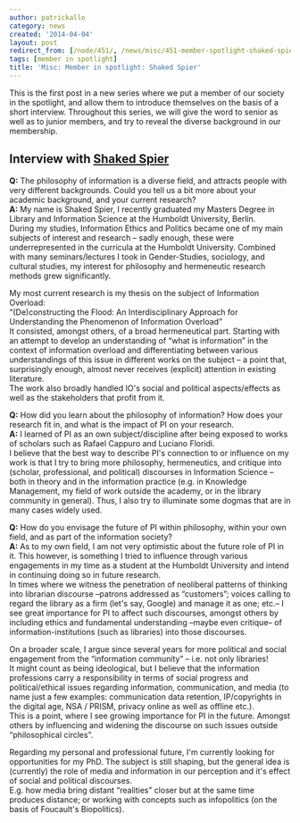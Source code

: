```yaml
---
author: patrickallo
category: news
created: '2014-04-04'
layout: post
redirect_from: [/node/451/, /news/misc/451-member-spotlight-shaked-spier/]
tags: [member in spotlight]
title: 'Misc: Member in spotlight: Shaked Spier'
---
```

This is the first post in a new series where we put a member of our society in
the spotlight, and allow them to introduce themselves on the basis of a short
interview. Throughout this series, we will give the word to senior as well as
to junior members, and try to reveal the diverse background in our membership.

## Interview with [Shaked Spier](http://drawer20.wordpress.com/)

**Q:** The philosophy of information is a diverse field, and attracts people
with very different backgrounds. Could you tell us a bit more about your
academic background, and your current research?  
 **A:** My name is Shaked Spier, I recently graduated my Masters Degree in
Library and Information Science at the Humboldt University, Berlin.  
During my studies, Information Ethics and Politics became one of my main
subjects of interest and research – sadly enough, these were underrepresented
in the curricula at the Humboldt University. Combined with many
seminars/lectures I took in Gender-Studies, sociology, and cultural studies,
my interest for philosophy and hermeneutic research methods grew
significantly.

My most current research is my thesis on the subject of Information Overload:  
“(De)constructing the Flood: An Interdisciplinary Approach for Understanding
the Phenomenon of Information Overload”  
It consisted, amongst others, of a broad hermeneutical part. Starting with an
attempt to develop an understanding of “what is information” in the context of
information overload and differentiating between various understandings of
this issue in different works on the subject – a point that, surprisingly
enough, almost never receives (explicit) attention in existing literature.  
The work also broadly handled IO's social and political aspects/effects as
well as the stakeholders that profit from it.

**Q:** How did you learn about the philosophy of information? How does your
research fit in, and what is the impact of PI on your research.  
 **A:** I learned of PI as an own subject/discipline after being exposed to
works of scholars such as Rafael Cappuro and Luciano Floridi.  
I believe that the best way to describe PI's connection to or influence on my
work is that I try to bring more philosophy, hermeneutics, and critique into
(scholar, professional, and political) discourses in Information Science –
both in theory and in the information practice (e.g. in Knowledge Management,
my field of work outside the academy, or in the library community in general).
Thus, I also try to illuminate some dogmas that are in many cases widely used.

**Q:** How do you envisage the future of PI within philosophy, within your own
field, and as part of the information society?  
 **A:** As to my own field, I am not very optimistic about the future role of
PI in it. This however, is something I tried to influence through various
engagements in my time as a student at the Humboldt University and intend in
continuing doing so in future research.  
In times where we witness the penetration of neoliberal patterns of thinking
into librarian discourse –patrons addressed as “customers”; voices calling to
regard the library as a firm (let's say, Google) and manage it as one; etc.– I
see great importance for PI to affect such discourses, amongst others by
including ethics and fundamental understanding –maybe even critique– of
information-institutions (such as libraries) into those discourses.

On a broader scale, I argue since several years for more political and social
engagement from the “information community” – i.e. not only libraries!  
It might count as being ideological, but I believe that the information
professions carry a responsibility in terms of social progress and
political/ethical issues regarding information, communication, and media (to
name just a few examples: communication data retention, IP/copyrights in the
digital age, NSA / PRISM, privacy online as well as offline etc.).  
This is a point, where I see growing importance for PI in the future. Amongst
others by influencing and widening the discourse on such issues outside
“philosophical circles”.

Regarding my personal and professional future, I'm currently looking for
opportunities for my PhD. The subject is still shaping, but the general idea
is (currently) the role of media and information in our perception and it's
effect of social and political discourses.  
E.g. how media bring distant “realities” closer but at the same time produces
distance; or working with concepts such as infopolitics (on the basis of
Foucault's Biopolitics).

